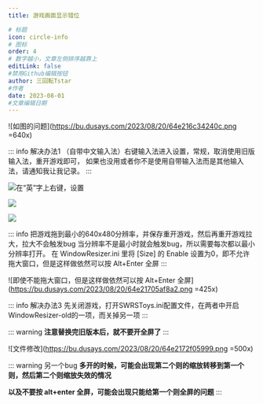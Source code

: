 ```yaml
---
title: 游戏画面显示错位

# 标题
icon: circle-info
# 图标
order: 4
# 数字越小，文章左侧排序越靠上
editLink: false
#禁用Github编辑按钮
author: 三回転Tstar
#作者
date: 2023-08-01
#文章编辑日期
---
```


![如图的问题](https://bu.dusays.com/2023/08/20/64e216c34240c.png =640x)

::: info 解决办法1
（自带中文输入法）右键输入法进入设置，常规，取消使用旧版输入法，重开游戏即可，
如果也没用或者你不是使用自带输入法而是其他输入法，请通知我让我记录。
:::

![在“英”字上右键，设置](https://bu.dusays.com/2023/08/20/64e216dce37d6.png)

![](https://bu.dusays.com/2023/08/20/64e216eab9ce6.png)

![](https://bu.dusays.com/2023/08/20/64e216f39d71c.png)

::: info
把游戏拖到最小的640x480分辨率，并保存重开游戏，然后再重开游戏拉大，拉大不会触发bug
当分辨率不是最小时就会触发bug，所以需要每次都以最小分辨率打开。
在 WindowResizer.ini 里将 [Size] 的 Enable 设置为0，即不允许拖大窗口，但是这样做依然可以按 Alt+Enter 全屏
:::

![即使不能拖大窗口，但是这样做依然可以按 Alt+Enter 全屏](https://bu.dusays.com/2023/08/20/64e21705af8a2.png =425x)

::: info 解决办法3
先关闭游戏，打开SWRSToys.ini配置文件，在两者中开启WindowResizer-old的一项，而关掉另一项
:::

::: warning
**注意替换完旧版本后，就不要开全屏了**
:::

![文件修改](https://bu.dusays.com/2023/08/20/64e2172f05999.png =500x)

::: warning 另一个bug
**多开的时候，可能会出现第二个则的缩放转移到第一个则，然后第二个则缩放失效的情况**

**以及不要按 alt+enter 全屏，可能会出现只能给第一个则全屏的问题**
:::
